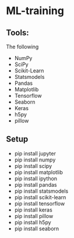 # ML-training

## Tools:
The following 
* NumPy
* SciPy
* Scikit-Learn
* Statsmodels
* Pandas
* Matplotlib
* Tensorflow
* Seaborn
* Keras
* h5py
* pillow

## Setup
* pip install jupyter
* pip install numpy
* pip install scipy
* pip install matplotlib
* pip install ipython
* pip install pandas
* pip install statsmodels
* pip install scikit-learn
* pip install tensorflow
* pip install keras
* pip install pillow
* pip install h5py
* pip install seaborn
